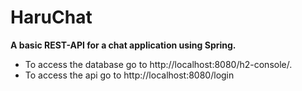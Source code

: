 # HaruChat

**A basic REST-API for a chat application using Spring.**

* To access the database go to http://localhost:8080/h2-console/.
* To access the api go to http://localhost:8080/login


